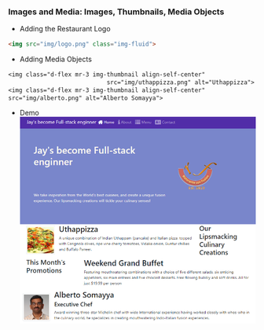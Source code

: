 ### Images and Media: Images, Thumbnails, Media Objects

* Adding the Restaurant Logo

```html
<img src="img/logo.png" class="img-fluid">
```

* Adding Media Objects

```
<img class="d-flex mr-3 img-thumbnail align-self-center"
                            src="img/uthappizza.png" alt="Uthappizza">
<img class="d-flex mr-3 img-thumbnail align-self-center" src="img/alberto.png" alt="Alberto Somayya">
```

* Demo![](/assets/W2_4Image.png)



